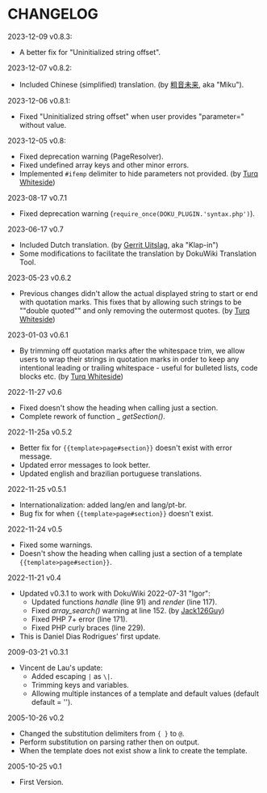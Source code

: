 # CHANGELOG

2023-12-09 v0.8.3:
* A better fix for "Uninitialized string offset".

2023-12-07 v0.8.2:
* Included Chinese (simplified) translation. (by [粗音未来](miku39@onsei.fans), aka "Miku").

2023-12-06 v0.8.1:
* Fixed "Uninitialized string offset" when user provides "parameter=" without value.

2023-12-05 v0.8:
* Fixed deprecation warning (PageResolver).
* Fixed undefined array keys and other minor errors.
* Implemented `#ifemp` delimiter to hide parameters not provided. (by [Turq Whiteside](https://github.com/TurqW))

2023-08-17 v0.7.1
* Fixed deprecation warning (`require_once(DOKU_PLUGIN.'syntax.php')`).

2023-06-17 v0.7
* Included Dutch translation. (by [Gerrit Uitslag](https://github.com/Klap-in), aka "Klap-in")
* Some modifications to facilitate the translation by DokuWiki Translation Tool.

2023-05-23 v0.6.2
* Previous changes didn't allow the actual displayed string to start or end with quotation marks. This fixes that by allowing such strings to be ""double quoted"" and only removing the outermost quotes. (by [Turq Whiteside](https://github.com/TurqW))

2023-01-03 v0.6.1
* By trimming off quotation marks after the whitespace trim, we allow users to wrap their strings in quotation marks in order to keep any intentional leading or trailing whitespace - useful for bulleted lists, code blocks etc. (by [Turq Whiteside](https://github.com/TurqW))

2022-11-27 v0.6
* Fixed doesn't show the heading when calling just a section.
* Complete rework of function _ _getSection()_.

2022-11-25a v0.5.2
* Better fix for `{{template>page#section}}` doesn't exist with error message.
* Updated error messages to look better.
* Updated english and brazilian portuguese translations.

2022-11-25 v0.5.1
* Internationalization: added lang/en and lang/pt-br.
* Bug fix for when `{{template>page#section}}` doesn't exist.

2022-11-24 v0.5
* Fixed some warnings.
* Doesn't show the heading when calling just a section of a template `{{template>page#section}}`.

2022-11-21 v0.4
* Updated v0.3.1 to work with DokuWiki 2022-07-31 "Igor":
  * Updated functions _handle_ (line 91) and _render_ (line 117).
  * Fixed _array_search()_ warning at line 152. (by [Jack126Guy](https://github.com/jack126guy))
  * Fixed PHP 7+ error (line 171).
  * Fixed PHP curly braces (line 229).
* This is Daniel Dias Rodrigues' first update.

2009-03-21 v0.3.1
* Vincent de Lau's update:
  * Added escaping `|` as `\|`.
  * Trimming keys and variables.
  * Allowing multiple instances of a template and default values (default default = '').

2005-10-26 v0.2
* Changed the substitution delimiters from `{ }` to `@`.
* Perform substitution on parsing rather then on output.
* When the template does not exist show a link to create the template.

2005-10-25 v0.1
* First Version.
